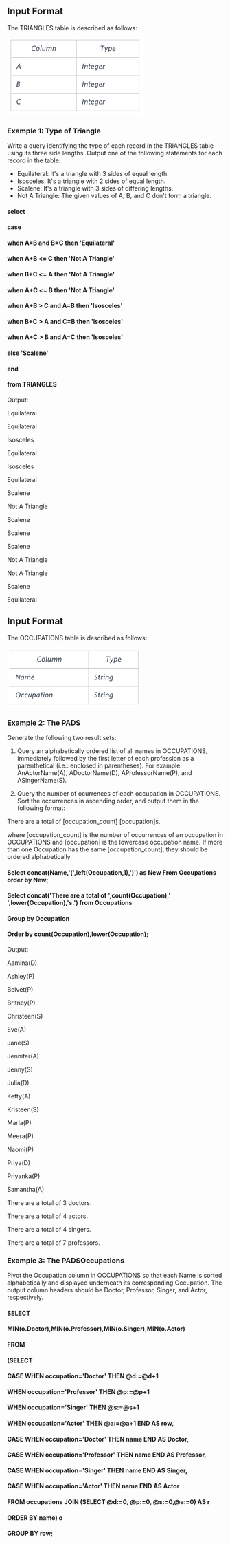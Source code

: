 ## Input Format

The TRIANGLES table is described as follows:

![alt text](https://github.com/vectormars/Hackerrank/blob/master/SQL/Advanced%20Select/TRIANGLES.png)

### Example 1: Type of Triangle

Write a query identifying the type of each record in the TRIANGLES table using its three side lengths. Output one of the following statements for each record in the table:

* Equilateral: It's a triangle with 3 sides of equal length.
* Isosceles: It's a triangle with 2 sides of equal length.
* Scalene: It's a triangle with 3 sides of differing lengths.
* Not A Triangle: The given values of A, B, and C don't form a triangle.

#### select
#### 	case
#### 		when A=B and B=C then 'Equilateral'
#### 		when A+B <= C then 'Not A Triangle'
#### 		when B+C <= A then 'Not A Triangle'
#### 		when A+C <= B then 'Not A Triangle'	
#### 		when A+B > C and A=B then 'Isosceles'
#### 		when B+C > A and C=B then 'Isosceles'
#### 		when A+C > B and A=C then 'Isosceles'
#### 		else 'Scalene'
#### 	end
#### from TRIANGLES 

Output:

Equilateral 

Equilateral 

Isosceles 

Equilateral 

Isosceles 

Equilateral 

Scalene 

Not A Triangle 

Scalene 

Scalene 

Scalene 

Not A Triangle 

Not A Triangle 

Scalene 

Equilateral 

## Input Format

The OCCUPATIONS table is described as follows:

![alt text](https://github.com/vectormars/Hackerrank/blob/master/SQL/Advanced%20Select/OCCUPATIONS.png)

### Example 2: The PADS

Generate the following two result sets:

1. Query an alphabetically ordered list of all names in OCCUPATIONS, immediately followed by the first letter of each profession as a parenthetical (i.e.: enclosed in parentheses). For example: AnActorName(A), ADoctorName(D), AProfessorName(P), and ASingerName(S).

2. Query the number of ocurrences of each occupation in OCCUPATIONS. Sort the occurrences in ascending order, and output them in the following format: 

There are a total of [occupation_count] [occupation]s.

where [occupation_count] is the number of occurrences of an occupation in OCCUPATIONS and [occupation] is the lowercase occupation name. If more than one Occupation has the same [occupation_count], they should be ordered alphabetically.

#### Select concat(Name,'(',left(Occupation,1),')') as New From Occupations order by New;
#### Select concat('There are a total of ',count(Occupation),' ',lower(Occupation),'s.') from Occupations 
#### Group by Occupation
#### Order by count(Occupation),lower(Occupation);

Output:

Aamina(D) 

Ashley(P) 

Belvet(P) 

Britney(P) 

Christeen(S) 

Eve(A) 

Jane(S) 

Jennifer(A) 

Jenny(S) 

Julia(D) 

Ketty(A) 

Kristeen(S) 

Maria(P) 

Meera(P) 

Naomi(P) 

Priya(D) 

Priyanka(P) 

Samantha(A) 

There are a total of 3 doctors. 

There are a total of 4 actors. 

There are a total of 4 singers. 

There are a total of 7 professors.


### Example 3: The PADSOccupations

Pivot the Occupation column in OCCUPATIONS so that each Name is sorted alphabetically and displayed underneath its corresponding Occupation. The output column headers should be Doctor, Professor, Singer, and Actor, respectively.

#### SELECT
####     MIN(o.Doctor),MIN(o.Professor),MIN(o.Singer),MIN(o.Actor)
####  FROM
####      (SELECT
####         CASE WHEN occupation='Doctor' THEN @d:=@d+1
####              WHEN occupation='Professor' THEN @p:=@p+1
####              WHEN occupation='Singer' THEN @s:=@s+1
####              WHEN occupation='Actor' THEN @a:=@a+1 END AS row,
####         CASE WHEN occupation='Doctor' THEN name END AS Doctor,
####         CASE WHEN occupation='Professor' THEN name END AS Professor,
####         CASE WHEN occupation='Singer' THEN name END AS Singer,
####         CASE WHEN occupation='Actor' THEN name END AS Actor
####      FROM occupations JOIN (SELECT @d:=0, @p:=0, @s:=0,@a:=0) AS r 
####      ORDER BY name) o
#### GROUP BY row;




